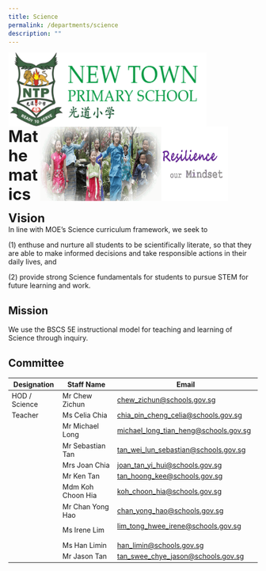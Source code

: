 ```yaml
---
title: Science
permalink: /departments/science
description: ""
---
```

<img src="/images/logosub.png" style="width:400px;height:150px;margin-left:0px;" align = "left">

<img src="/images/Header%20GIF.gif" style="width:380px;height:150px;margin-right:60px;" align = "right">
<br><br><br><br><br><br>

**<font size=6>Mathematics</font>**

**<font size=5>Vision</font>** <br>
In line with MOE’s Science curriculum framework, we seek to

(1) enthuse and nurture all students to be scientifically literate, so that they are able to make informed decisions and take responsible actions in their daily lives, and 

(2) provide strong Science fundamentals for students to pursue STEM for future learning and work.  

  

  

Mission
-------

We use the BSCS 5E instructional model for teaching and learning of Science through inquiry.  

  

  

Committee
---------

| Designation | Staff Name | Email |
| --- | --- | --- |
| HOD / Science | Mr Chew Zichun   | [chew\_zichun@schools.gov.sg](mailto:chew_zichun@schools.gov.sg) |
| Teacher | Ms Celia Chia | [chia\_pin\_cheng\_celia@schools.gov.sg](mailto:chia_pin_cheng_celia@schools.gov.sg) |
|   | Mr Michael Long  | [michael\_long\_tian\_heng@schools.gov.sg](mailto:michael_long_tian_heng@schools.gov.sg)  |
|   | Mr Sebastian Tan | [tan\_wei\_lun\_sebastian@schools.gov.sg](mailto:tan_wei_lun_sebastian@schools.gov.sg) |
|   | Mrs Joan Chia  | [joan\_tan\_yi\_hui@schools.gov.sg](mailto:joan_tan_yi_hui@schools.gov.sg) |
|   | Mr Ken Tan | [tan\_hoong\_kee@schools.gov.sg](mailto:tan_hoong_kee@schools.gov.sg)  |
|   | Mdm Koh Choon Hia | [koh\_choon\_hia@schools.gov.sg](mailto:koh_choon_hia@schools.gov.sg) |
|   | Mr Chan Yong Hao | [chan\_yong\_hao@schools.gov.sg](mailto:chan_yong_hao@schools.gov.sg)  |
|   | Ms Irene Lim  | [lim\_tong\_hwee\_irene@schools.gov.sg](mailto:lim_tong_hwee_irene@schools.gov.sg)         |
|   | Ms Han Limin | [han\_limin@schools.gov.sg](mailto:han_limin@schools.gov.sg) |
|   | Mr Jason Tan | [tan\_swee\_chye\_jason@schools.gov.sg](mailto:tan_swee_chye_jason@schools.gov.sg) |